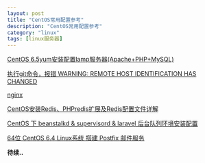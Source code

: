 ```yaml
---
layout: post
title: "CentOS常用配置参考"
description: "CentOS常用配置参考"
category: "linux"
tags: [linux服务器]
---
```

<p><a href="http://blog.csdn.net/lane_l/article/details/20310027">CentOS 6.5yum安装配置lamp服务器(Apache+PHP+MySQL)</a></p>

<p><a href="http://blog.csdn.net/wangjunjun2008/article/details/37870849"> 执行git命令，报错 WARNING: REMOTE HOST IDENTIFICATION HAS CHANGED</a></p>

<p><a href="http://blog.csdn.net/lane_l/article/details/20235909">nginx</a></p>

<p><a href="http://yanshisan.blog.51cto.com/7879234/1377992">CentOS安装Redis、PHPredis扩展及Redis配置文件详解</a></p>

<p><a href="http://segmentfault.com/blog/qianfeng/1190000000532561">CentOS 下 beanstalkd &amp; supervisord &amp; laravel 后台队列环境安装配置</a></p>

<p><a href="http://www.gretheer.com/2013/06/64-centos-linux-postfix-email-smtp.html">64位 CentOS 6.4 Linux系统 搭建 Postfix 邮件服务</a></p>

<p><strong>待续..</strong></p>
